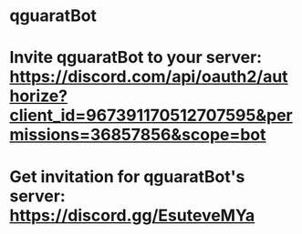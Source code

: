 # qguaratBot
# Invite qguaratBot to your server: https://discord.com/api/oauth2/authorize?client_id=967391170512707595&permissions=36857856&scope=bot
# Get invitation for qguaratBot's server: https://discord.gg/EsuteveMYa
